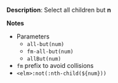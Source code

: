 __Description__: Select all children but **n**

__Notes__

+ Parameters
    * `all-but(num)`
    * `fm-all-but(num)`
    * `allBut(num)`
+ `fm` prefix to avoid collisions
+ `<elm>:not(:nth-child(${num}))`